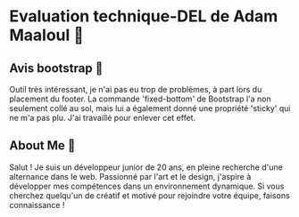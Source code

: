 
# Evaluation technique-DEL de Adam Maaloul 🧠

## Avis bootstrap 🤩
Outil très intéressant, je n'ai pas eu trop de problèmes, à part lors du placement du footer. La commande 'fixed-bottom' de Bootstrap l'a non seulement collé au sol, mais lui a également donné une propriété 'sticky' qui ne m'a pas plu. J'ai travaillé pour enlever cet effet.

## About Me 🤔
Salut ! Je suis un développeur junior de 20 ans, en pleine recherche d'une alternance dans le web. Passionné par l'art et le design, j'aspire à développer mes compétences dans un environnement dynamique. Si vous cherchez quelqu'un de créatif et motivé pour rejoindre votre équipe, faisons connaissance !

